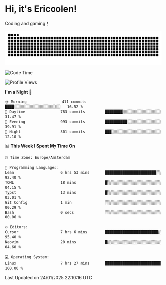 # Hi, it's Ericoolen!
Coding and gaming！

<picture>
  <source media="(prefers-color-scheme: dark)" srcset="https://raw.githubusercontent.com/Eric-Song-Nop/Eric-Song-Nop/output/github-contribution-grid-snake-dark.svg">
  <source media="(prefers-color-scheme: light)" srcset="https://raw.githubusercontent.com/Eric-Song-Nop/Eric-Song-Nop/output/github-contribution-grid-snake.svg">
  <img alt="github contribution grid snake animation" src="https://raw.githubusercontent.com/Eric-Song-Nop/Eric-Song-Nop/output/github-contribution-grid-snake.svg">
</picture>

<!--START_SECTION:waka-->
![Code Time](http://img.shields.io/badge/Code%20Time-1%2C760%20hrs%2045%20mins-blue)

![Profile Views](http://img.shields.io/badge/Profile%20Views-0-blue)

**I'm a Night 🦉** 

```text
🌞 Morning                411 commits         ████░░░░░░░░░░░░░░░░░░░░░   16.52 % 
🌆 Daytime                783 commits         ████████░░░░░░░░░░░░░░░░░   31.47 % 
🌃 Evening                993 commits         ██████████░░░░░░░░░░░░░░░   39.91 % 
🌙 Night                  301 commits         ███░░░░░░░░░░░░░░░░░░░░░░   12.10 % 
```


📊 **This Week I Spent My Time On** 

```text
🕑︎ Time Zone: Europe/Amsterdam

💬 Programming Languages: 
Lean                     6 hrs 53 mins       ███████████████████████░░   92.40 % 
TOML                     18 mins             █░░░░░░░░░░░░░░░░░░░░░░░░   04.15 % 
Typst                    13 mins             █░░░░░░░░░░░░░░░░░░░░░░░░   03.01 % 
Git Config               1 min               ░░░░░░░░░░░░░░░░░░░░░░░░░   00.29 % 
Bash                     0 secs              ░░░░░░░░░░░░░░░░░░░░░░░░░   00.06 % 

🔥 Editors: 
Cursor                   7 hrs 6 mins        ████████████████████████░   95.40 % 
Neovim                   20 mins             █░░░░░░░░░░░░░░░░░░░░░░░░   04.60 % 

💻 Operating System: 
Linux                    7 hrs 27 mins       █████████████████████████   100.00 % 
```


 Last Updated on 24/01/2025 22:10:16 UTC
<!--END_SECTION:waka-->
